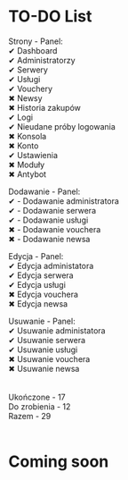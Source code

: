 # TO-DO List

Strony - Panel:<br>
✔ Dashboard<br>
✔ Administratorzy<br>
✔ Serwery<br>
✔ Usługi<br>
✔ Vouchery<br>
✖ Newsy<br>
✖ Historia zakupów<br>
✔ Logi<br>
✔ Nieudane próby logowania<br>
✖ Konsola<br>
✖ Konto<br>
✔ Ustawienia<br>
✖ Moduły<br>
✖ Antybot<br>

Dodawanie - Panel:<br>
✔ - Dodawanie administratora<br>
✔ - Dodawanie serwera<br>
✔ - Dodawanie usługi<br>
✖ - Dodawanie vouchera<br>
✖ - Dodawanie newsa<br>

Edycja - Panel:<br>
✔ Edycja administatora<br>
✔ Edycja serwera<br>
✔ Edycja usługi<br>
✖ Edycja vouchera<br>
✖ Edycja newsa<br>

Usuwanie - Panel:<br>
✔ Usuwanie administatora<br>
✔ Usuwanie serwera<br>
✔ Usuwanie usługi<br>
✖ Usuwanie vouchera<br>
✖ Usuwanie newsa<br>
<br>
<br>
Ukończone - 17<br>
Do zrobienia - 12<br>
Razem - 29<br><br>

# Coming soon
